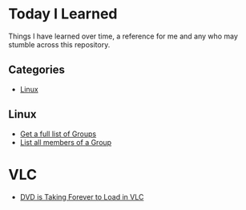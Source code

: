 # Today I Learned

Things I have learned over time, a reference for me and any who may stumble across this repository.

## Categories

* [Linux](#linux)

## Linux

* [Get a full list of Groups](linux/get-a-full-list-of-groups.md)
* [List all members of a Group](linux/list-all-members-of-a-group.md)

# VLC
* [DVD is Taking Forever to Load in VLC](vlc/dvd-taking-forever-to-load-in-vlc.md)
